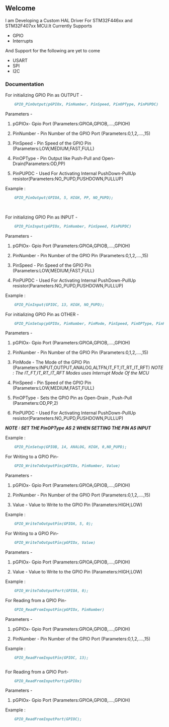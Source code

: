 ## Welcome

I am Developing a Custom HAL Driver For STM32F446xx and STM32F407xx MCU.It Currently Supports

- GPIO
- Interrupts

And Support for the following are yet to come

- USART
- SPI
- I2C

### Documentation

For initializing GPIO Pin as OUTPUT -
```markdown
	GPIO_PinOutput(pGPIOx, PinNumber, PinSpeed, PinOPType, PinPUPDC)
```
Parameters -
1. pGPIOx-
  Gpio Port (Parameters:GPIOA,GPIOB,....,GPIOH)

2. PinNumber -
  Pin Number of the GPIO Port (Parameters:0,1,2,....,15)

3. PinSpeed - 
  Pin Speed of the GPIO Pin (Parameters:LOW,MEDIUM,FAST,FULL)

4. PinOPType -
  Pin Output like Push-Pull and Open-Drain(Parameters:OD,PP)

5. PinPUPDC -
  Used For Activating Internal PushDown-PullUp resistor(Parameters:NO_PUPD,PUSHDOWN,PULLUP)
  
Example : 
```markdown
	GPIO_PinOutput(GPIOA, 5, HIGH, PP, NO_PUPD);
```
<br>


For initializing GPIO Pin as INPUT -
```markdown
	GPIO_PinInput(pGPIOx, PinNumber, PinSpeed, PinPUPDC)
```
Parameters -
1. pGPIOx-
  Gpio Port (Parameters:GPIOA,GPIOB,....,GPIOH)

2. PinNumber -
  Pin Number of the GPIO Pin (Parameters:0,1,2,....,15)

3. PinSpeed - 
  Pin Speed of the GPIO Pin (Parameters:LOW,MEDIUM,FAST,FULL)

4. PinPUPDC -
  Used For Activating Internal PushDown-PullUp resistor(Parameters:NO_PUPD,PUSHDOWN,PULLUP)
  
Example : 
```markdown
	GPIO_PinInput(GPIOC, 13, HIGH, NO_PUPD);
```





For initializing GPIO Pin as OTHER -
```markdown
	GPIO_PinSetup(pGPIOx, PinNumber, PinMode, PinSpeed, PinOPType, PinPUPDC)
```
Parameters -
1. pGPIOx-
  Gpio Port (Parameters:GPIOA,GPIOB,....,GPIOH)

2. PinNumber -
  Pin Number of the GPIO Pin (Parameters:0,1,2,....,15)

3. PinMode -
  The Mode of the GPIO Pin (Parameters:INPUT,OUTPUT,ANALOG,ALTFN,IT_FT,IT_RT_IT_RFT)
  _NOTE : The IT_FT,IT_RT_IT_RFT Modes uses Interrupt Mode Of the MCU_

4. PinSpeed - 
  Pin Speed of the GPIO Pin (Parameters:LOW,MEDIUM,FAST,FULL)

5. PinOPType - 
  Sets the GPIO Pin as Open-Drain , Push-Pull (Parameters:OD,PP,2)

6. PinPUPDC -
Used For Activating Internal PushDown-PullUp resistor(Parameters:NO_PUPD,PUSHDOWN,PULLUP)

_**NOTE : SET THE PinOPType AS 2 WHEN SETTING THE PIN AS INPUT**_

Example : 
```markdown
	GPIO_PinSetup(GPIOB, 14, ANALOG, HIGH, 0,NO_PUPD);
```




For Writing to a GPIO Pin-
```markdown
	GPIO_WriteToOutputPin(pGPIOx, PinNumber, Value)
```
Parameters -
1. pGPIOx-
  Gpio Port (Parameters:GPIOA,GPIOB,....,GPIOH)

2. PinNumber -
  Pin Number of the GPIO Port (Parameters:0,1,2,....,15)

3. Value - 
  Value to Write to the GPIO Pin (Parameters:HIGH,LOW)
  
Example : 
```markdown
	GPIO_WriteToOutputPin(GPIOA, 5, 0);
```



For Writing to a GPIO Pin-
```markdown
	GPIO_WriteToOutputPin(pGPIOx, Value)
```
Parameters -
1. pGPIOx-
  Gpio Port (Parameters:GPIOA,GPIOB,....,GPIOH)

2. Value - 
  Value to Write to the GPIO Pin (Parameters:HIGH,LOW)
  
Example : 
```markdown
	GPIO_WriteToOutputPort(GPIOA, 0);
```



For Reading from a GPIO Pin-
```markdown
	GPIO_ReadFromInputPin(pGPIOx, PinNumber)
```
Parameters -
1. pGPIOx-
  Gpio Port (Parameters:GPIOA,GPIOB,....,GPIOH)

2. PinNumber -
  Pin Number of the GPIO Port (Parameters:0,1,2,....,15)
  
Example : 
```markdown
	GPIO_ReadFromInputPin(GPIOC, 13);



```
For Reading from a GPIO Port-
```markdown
	GPIO_ReadFromInputPort(pGPIOx)
```
Parameters -
1. pGPIOx-
  Gpio Port (Parameters:GPIOA,GPIOB,....,GPIOH)
  
Example : 
```markdown
	GPIO_ReadFromInputPort(GPIOC);
```
